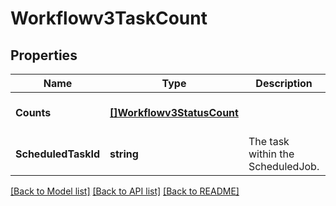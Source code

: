 # Workflowv3TaskCount

## Properties
Name | Type | Description | Notes
------------ | ------------- | ------------- | -------------
**Counts** | [**[]Workflowv3StatusCount**](workflowv3StatusCount.md) |  | [optional] [default to null]
**ScheduledTaskId** | **string** | The task within the ScheduledJob. | [optional] [default to null]

[[Back to Model list]](../README.md#documentation-for-models) [[Back to API list]](../README.md#documentation-for-api-endpoints) [[Back to README]](../README.md)

